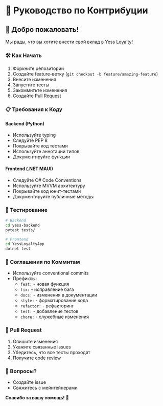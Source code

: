 # 🤝 Руководство по Контрибуции

## 🌟 Добро пожаловать!

Мы рады, что вы хотите внести свой вклад в Yess Loyalty! 

### 🛠 Как Начать

1. Форкните репозиторий
2. Создайте feature-ветку (`git checkout -b feature/amazing-feature`)
3. Внесите изменения
4. Запустите тесты
5. Закоммитьте изменения
6. Создайте Pull Request

### 📋 Требования к Коду

#### Backend (Python)
- Используйте typing
- Следуйте PEP 8
- Покрывайте код тестами
- Используйте аннотации типов
- Документируйте функции

#### Frontend (.NET MAUI)
- Следуйте C# Code Conventions
- Используйте MVVM архитектуру
- Покрывайте код юнит-тестами
- Документируйте публичные методы

### 🧪 Тестирование

```bash
# Backend
cd yess-backend
pytest tests/

# Frontend
cd YessLoyaltyApp
dotnet test
```

### 📝 Соглашения по Коммитам

- Используйте conventional commits
- Префиксы:
  - `feat:` - новая функция
  - `fix:` - исправление бага
  - `docs:` - изменения в документации
  - `style:` - форматирование кода
  - `refactor:` - рефакторинг
  - `test:` - добавление тестов
  - `chore:` - служебные изменения

### 🚀 Pull Request

1. Опишите изменения
2. Укажите связанные issues
3. Убедитесь, что все тесты проходят
4. Получите code review

### 🤔 Вопросы?

- Создайте issue
- Свяжитесь с мейнтейнерами

**Спасибо за вашу помощь!** 🙌
